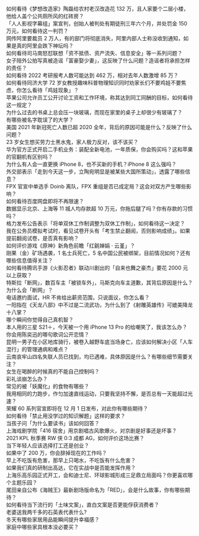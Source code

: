 如何看待《梦想改造家》陶磊给农村老汉改造花 132 万，且人家要个二层小楼，他给人盖个公共厕所风的红砖房？  
「人人影视字幕组」案宣判，创始人被判处有期徒刑三年六个月，并处罚金 150 万元，如何看待这一判罚？  
网传阿里要裁员 2 万人，有的部门将彻底消失，阿里内部人士称没收到通知，如果是真的阿里会跌下神坛吗？  
如何看待司马南怒怼联想「资不抵债、资产流失、信息安全」等一系列问题？  
女子陪外公拍写真被造谣「富豪娶少妻」，这反映了什么问题？造谣者将承担怎样的责任？  
如何看待 2022 考研报考人数可能达到 462 万，相对去年人数激增  85 万？  
如何看待同济大学 72 岁女教授趣味科普物理知识同时劝家长们不要鸡娃不要焦虑，你怎么看待「鸡娃现象」？  
苹果公司允许员工公开讨论工资和工作环境，称其达到同工同酬的目标，如何看待这一规定？  
为什么过去的书桌上总会压一块玻璃，而现在家里的桌子上却很少有玻璃了？  
有哪些被名字耽误了的大学？  
美国 2021 年新冠死亡人数已超 2020 全年，背后的原因可能是什么？反映了什么问题？  
23 岁女生想买劳力士黑水鬼，家人极力反对，该不该买？  
华为官方正式开启二手机业务：装配全新电池，一年质保，你会购买吗？这和苹果的官翻机有区别吗？  
为什么有人会一直更换 iPhone 8，也不买新的手机？iPhone 8 这么强吗？  
外交部表示「走到今天这一步，立陶宛明显是被某些大国所策动」，透露了哪些信息？  
FPX 官宣中单选手 Doinb 离队，FPX 重组是否已成定局？这会对双方产生哪些影响？  
如何看待百度网盘即将不再限速？  
数据显示北京、上海等 11  城人均存款超 10 万元，你拖后腿了吗？你有存款的习惯吗？  
格力发布公告表示「将单双休工作制调整为双休工作制」，如何看待这一决定？  
我在公务员模拟考试时，看见试卷开头有「考生禁止翻阅，否则影响成绩」。如果提前翻阅试卷，是否真有影响？  
如何评价游戏《原神》新角色前瞻「红毹婵娟 · 云堇」？  
刚果（金）矿场遇袭，1 名士兵死亡，5 名中国公民被绑架，目前情况如何？还有哪些信息值得关注？  
如何看待腾讯手游《火影忍者》联动川剧出的「自来也舞之豪杰」要花 2000 元以上获取？  
特斯拉「断网」，数百车主「被锁车外」，马斯克向车主道歉，其背后原因是什么？为什么会「断网」？  
电话邀约面试，HR 不肯给出薪资范围，只说面议，你怎么看？  
一阳指在《天龙八部》中不过是二流武功，为什么到了《射雕英雄传》可媲美降龙十八掌？  
哪个瞬间你觉得自己真机智？  
本人用的三星 S21＋，今天被一个用 iPhone 13 Pro 的给嘲笑了，我该怎么办？  
你会用陈奕迅的哪句歌词公开恋情？  
昆明一男子在小区地库骑行，被卷入越野车底当场身亡，应该如何解决小区「人车混行」的管理通病和难点？  
云南哀牢山四名失联人员已找到，均已遇难，具体原因是什么？有哪些细节需要关注？  
女生在喝醉的时候真的不能自己控制吗？  
彩礼谈崩怎么办？  
常见的被「妖魔化」的食物有哪些？  
我用相同的力跑步，作匀加速直线运动，只要我坚持不懈，是否总有一天能超过光速？  
荣耀 60 系列官宣即将在 12 月 1 日发布，对此你有哪些期待？  
如何看待「禁止用没学过的知识解题」这样的要求？  
当孩子问「为什么要读书」该如何回答？  
上海戏剧学院「416 宿舍」用京剧唱古风歌爆火，对京剧是好事还是坏事？  
2021 KPL 秋季赛 RW 侠 0:3 成都 AG，如何评价这场比赛？  
当下年轻人应该选择打工还是创业？  
如果中了 200 万，你会辞掉现在的工作吗？  
早上不吃饭有危害，那早上只喝水，不吃饭有什么危害？  
如果我们真的研制出高达，它在实战中是否能发挥作用？  
上海乐高乐园正式开工，会和迪士尼、环球影城形成三足鼎立局面吗？你更喜欢哪个主题乐园？  
尾田亲自公布《海贼王》最新剧场版命名为「RED」，会是什么故事，你有哪些期待？  
如何看待当下流行的「土味文案」，直白文案是否更能俘获消费者？  
老婆送我两千多的石英表代表什么?  
冬天有哪些家居用品能瞬间提升幸福感？  
家庭中哪些家具根本没必要买？  
